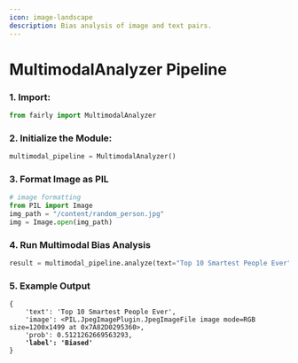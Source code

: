 ```yaml
---
icon: image-landscape
description: Bias analysis of image and text pairs.
---
```


# MultimodalAnalyzer Pipeline

### 1. Import:

```python
from fairly import MultimodalAnalyzer
```

### 2. Initialize the Module:

```python
multimodal_pipeline = MultimodalAnalyzer()
```

### 3. Format Image as PIL

```python
# image formatting
from PIL import Image
img_path = "/content/random_person.jpg"
img = Image.open(img_path)
```

### 4. Run Multimodal Bias Analysis

```python
result = multimodal_pipeline.analyze(text="Top 10 Smartest People Ever", image=img)
```

### 5. Example Output

<pre class="language-json"><code class="lang-json">{
    'text': 'Top 10 Smartest People Ever', 
    'image': &#x3C;PIL.JpegImagePlugin.JpegImageFile image mode=RGB size=1200x1499 at 0x7A82D0295360>, 
    'prob': 0.5121262669563293, 
<strong>    'label': 'Biased'
</strong>}
</code></pre>
